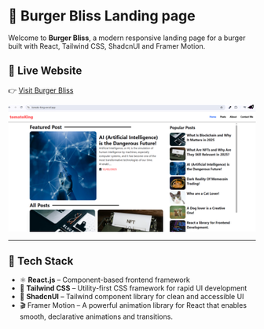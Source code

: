 # 🍔 Burger Bliss Landing page

Welcome to **Burger Bliss**, a modern responsive landing page for a burger built with React, Tailwind CSS, ShadcnUI and Framer Motion.

## 🔗 Live Website

👉 [Visit Burger Bliss](https://burger-bliss-bb.vercel.app/)

![Burger Bliss Screenshot](https://raw.githubusercontent.com/Nebula-gramm/tomatoKing/refs/heads/main/src/assets/homeScreenshot.png)

---

## 🚀 Tech Stack

- ⚛️ **React.js** – Component-based frontend framework  
- 💨 **Tailwind CSS** – Utility-first CSS framework for rapid UI development  
- 🌼 **ShadcnUI** – Tailwind component library for clean and accessible UI  
- 🎬 Framer Motion – A powerful animation library for React that enables smooth, declarative animations and transitions. 


